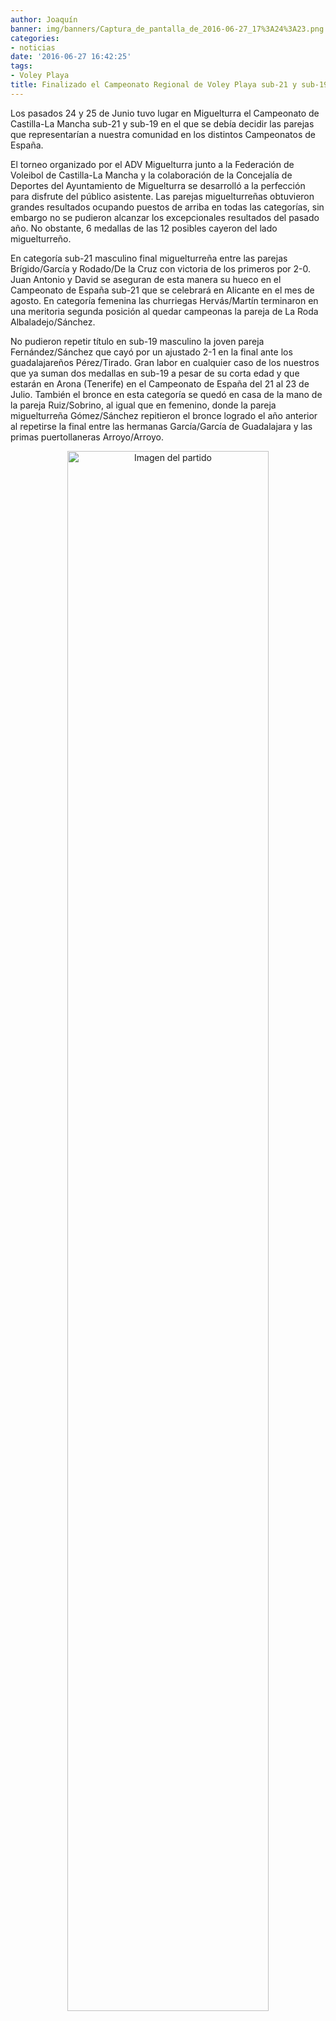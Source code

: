 ```yaml
---
author: Joaquín
banner: img/banners/Captura_de_pantalla_de_2016-06-27_17%3A24%3A23.png
categories:
- noticias
date: '2016-06-27 16:42:25'
tags:
- Voley Playa
title: Finalizado el Campeonato Regional de Voley Playa sub-21 y sub-19.
---
```


Los pasados 24 y 25 de Junio tuvo lugar en Miguelturra el Campeonato de Castilla-La Mancha sub-21 y sub-19 en el que se debía decidir las parejas que representarían a nuestra comunidad en los distintos Campeonatos de España. 

El torneo organizado por el ADV Miguelturra junto a la Federación de Voleibol de Castilla-La Mancha y la colaboración de la Concejalía de Deportes del Ayuntamiento de Miguelturra se desarrolló a la perfección para disfrute del público asistente. Las parejas miguelturreñas obtuvieron grandes resultados ocupando puestos de arriba en todas las categorías, sin embargo no se pudieron alcanzar los excepcionales resultados del pasado año. No obstante, 6 medallas de las 12 posibles cayeron del lado miguelturreño.

En categoría sub-21 masculino final miguelturreña entre las parejas Brígido/García y Rodado/De la Cruz con victoria de los primeros por 2-0. Juan Antonio y David se aseguran de esta manera su hueco en el Campeonato de España sub-21 que se celebrará en Alicante en el mes de agosto. En categoría femenina las churriegas Hervás/Martín terminaron en una meritoria segunda posición al quedar campeonas la pareja de La Roda Albaladejo/Sánchez.

No pudieron repetir título en sub-19 masculino la joven pareja Fernández/Sánchez que cayó por un ajustado 2-1 en la final ante los guadalajareños Pérez/Tirado. Gran labor en cualquier caso de los nuestros que ya suman dos medallas en sub-19 a pesar de su corta edad y que estarán en Arona (Tenerife) en el Campeonato de España del 21 al 23 de Julio. También el bronce en esta categoría se quedó en casa de la mano de la pareja Ruiz/Sobrino, al igual que en femenino, donde la pareja miguelturreña Gómez/Sánchez repitieron el bronce logrado el año anterior al repetirse la final entre las hermanas García/García de Guadalajara y las primas puertollaneras Arroyo/Arroyo.

<center>
<a target="_new" href="http://www.advmiguelturra.org/img/banners/Captura%20de%20pantalla%20de%202016-06-27%2017%3A24%3A23.png"> 
<img alt="Imagen del partido" width="80%" align="center" src="http://www.advmiguelturra.org/img/banners/Captura%20de%20pantalla%20de%202016-06-27%2017%3A24%3A23.png"/> </a> </center>



